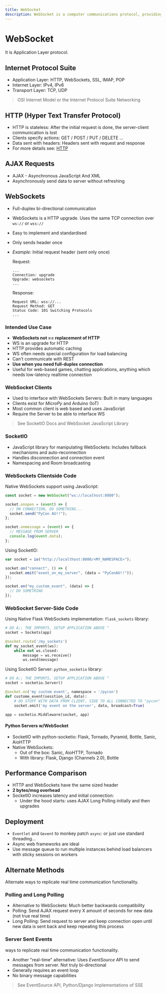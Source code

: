 ```yaml
---
title: WebSocket
description: WebSocket is a computer communications protocol, providing full-duplex communication channels over a single TCP connection.
---
```


# WebSocket

It is Application Layer protocol.

## Internet Protocol Suite

- Application Layer: HTTP, WebSockets, SSL, IMAP, POP
- Internet Layer: IPv4, IPv6
- Transport Layer: TCP, UDP

> OSI Internet Model or the Internet Protocol Suite Networking

## HTTP (Hyper Text Transfer Protocol)

- HTTP is stateless: After the initial request is done, the server-client communication is lost
- Clients specify actions: GET / POST / PUT / DELETE ...
- Data sent with headers: Headers sent with request and response
- For more details see: [HTTP](./HTTP.md)

## AJAX Requests

- AJAX - Asynchronous JavaScript And XML
- Asynchronously send data to server without refreshing

## WebSockets

- Full-duplex bi-directional communication
- WebSockets is a HTTP upgrade. Uses the same TCP connection over `ws://` or `wss://`
- Easy to implement and standardised
- Only sends header once
- _Example:_ Initial request header (sent only once)

  Request:

  ```http
  ...
  Connection: upgrade
  Upgrade: websockets
  ...
  ```

  Response:

  ```http
  Request URL: wss://...
  Request Method: GET
  Status Code: 101 Switching Protocols
  ...
  ```

### Intended Use Case

- **WebSockets not == replacement of HTTP**
- WS is an upgrade for HTTP
- HTTP provides automatic caching
- WS often needs special configuration for load balancing
- Can't communicate with REST
- **Use when you need full-duplex connection**
- Useful for web-based games, chatting applications, anything which needs low-latency realtime connection

### WebSocket Clients

- Used to interface with WebSockets Servers: Built in many languages
- Clients exist for _MicroPy_ and Arduino (IoT)
- Most common client is web based and uses JavaScript
- Require the Server to be able to interface WS

> See SocketIO Docs and WebSocket JavaScript Library

### SocketIO

- JavaScript library for manipulating WebSockets: Includes fallback mechanisms and auto-reconnection
- Handles disconnection and connection event
- Namespacing and Room broadcasting

### WebSockets Clientside Code

Native WebSockets support using JavaScript:

```javascript
const socket = new WebSocket("ws://localhost:8080");

socket.onopen = (event) => {
  // ON CONNECTION, DO SOMETHING...
  socket.send("PyCon AU!!");
};

socket.onmessage = (event) => {
  // MESSAGE FROM SERVER
  console.log(event.data);
};
```

Using SocketIO:

```javascript
var socket = io("http://localthost:8000/<MY_NAMESPACE>");

socket.on("connect", () => {
  socket.emit("event_on_my_server", (data = "PyConAU!!"));
});

socket.on("my_custom_event", (data) => {
  // DO SOMETHING
});
```

### WebSocket Server-Side Code

Using Native Flask WebSockets implementation: `flask_sockets` library:

```python
# DO A;; THE IMPORTS, SETUP APPLICATION ABOVE ^
socket = Sockets(app)

@socket.route('/my_sockets')
def my_socket_event(ws):
    while not ws.closed:
        message = ws.receive()
        ws.send(message)
```

Using SocketIO Server: `python_socketio` library:

```python
# DO A;; THE IMPORTS, SETUP APPLICATION ABOVE ^
socket = socketio.Server()

@socket.on('my custom event', namespace = '/pycon')
def custome_event(sesstion_id, data):
    # DO STUFF WITH DATA FROM CLIENT, SIDE TO ALL CONNECTED TO "pycon"
    socket.emit('my event on the server', data, broadcast=True)

app = socketio.Middleware(socket, app)
```

#### Python Servers w/WebSocket

- SocketIO with python-socketio: Flask, Tornado, Pyramid, Bottle, Sanic, AioHTTP
- Native WebSockets:
  - Out of the box: Sanic, AioHTTP, Tornado
  - With library: Flask, Django (Channels 2.0), Bottle

## Performance Comparison

- HTTP and WebSockets have the same sized header
- **2 bytes/msg overhead**
- SocketIO increases latency and initial connection:
  - Under the hood starts: uses AJAX Long Polling initially and then upgrades

## Deployment

- `Eventlet` and `Gevent` to monkey patch `async`: or just use standard threading...
- Async web frameworks are ideal
- Use message queue to run multiple instances behind load balancers with sticky sessions on workers

## Alternate Methods

Alternate ways to replicate real time communication functionality.

### Polling and Long Polling

- Alternative to WebSockets: Much better backwards compatibility
- Polling: Send AJAX request every X amount of seconds for new data (not true real time)
- Long Polling: Send request to server and keep connection open until new data is sent back and keep repeating this process

### Server Sent Events

ways to replicate real time communication functionality.

- Another "real-time" alternative: Uses _EventSource_ API to send messages from server. Not truly bi-directional
- Generally requires an event loop
- No binary message capabilities

> See EventSource API, Python/Django Implementations of SSE
